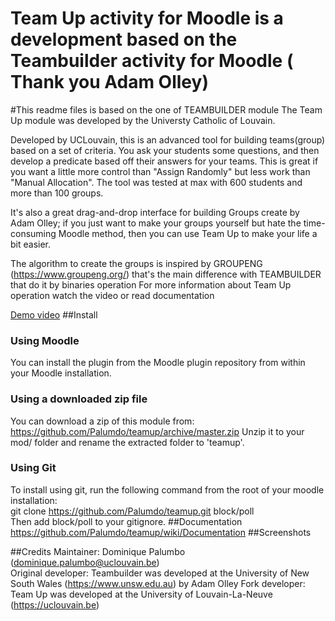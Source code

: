 # Team Up activity for Moodle is a development based on the Teambuilder activity for Moodle ( Thank you Adam Olley)

#This readme files is based on the one of TEAMBUILDER module
The Team Up module was developed by the Universty Catholic of Louvain.

Developed by UCLouvain, this is an advanced tool for building teams(group) based on a set of criteria. 
You ask your students some questions, and then develop a predicate based off their answers for your teams. 
This is great if you want a little more control than "Assign Randomly" but less work than "Manual Allocation".
The tool was tested at max with 600 students and more than 100 groups.

It's also a great drag-and-drop interface for building Groups create by Adam Olley; 
if you just want to make your groups yourself but hate the time-consuming Moodle method, then you can use Team Up to make your life a bit easier.

The algorithm to create the groups is inspired by GROUPENG (https://www.groupeng.org/) that's the main difference with TEAMBUILDER that do it by binaries operation
For more information about Team Up operation watch the video or read documentation

[Demo video](https://podcast.uclouvain.be/xrSPa06aT4)
##Install
### Using Moodle
You can install the plugin from the Moodle plugin repository from within your Moodle installation.
### Using a downloaded zip file
You can download a zip of this module from: https://github.com/Palumdo/teamup/archive/master.zip
Unzip it to your mod/ folder and rename the extracted folder to 'teamup'.
### Using Git
To install using git, run the following command from the root of your moodle installation:  
git clone https://github.com/Palumdo/teamup.git block/poll  
Then add block/poll to your gitignore.
##Documentation
https://github.com/Palumdo/teamup/wiki/Documentation
##Screenshots

##Credits
Maintainer: Dominique Palumbo (dominique.palumbo@uclouvain.be)  
Original developer: Teambuilder was developed at the University of New South Wales (https://www.unsw.edu.au) by Adam Olley
Fork developer: Team Up was developed at the University of Louvain-La-Neuve (https://uclouvain.be)